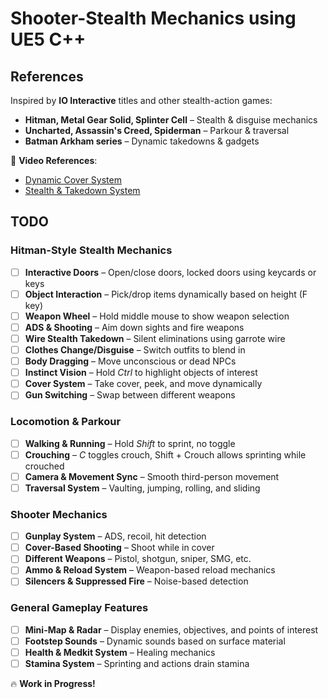 # Shooter-Stealth Mechanics using UE5 C++  

## References  
Inspired by **IO Interactive** titles and other stealth-action games:  
- **Hitman, Metal Gear Solid, Splinter Cell** – Stealth & disguise mechanics  
- **Uncharted, Assassin's Creed, Spiderman** – Parkour & traversal  
- **Batman Arkham series** – Dynamic takedowns & gadgets  

🔗 **Video References**:  
- [Dynamic Cover System](https://www.youtube.com/results?search_query=unreal+engine+dynamic+cover+system)  
- [Stealth & Takedown System](https://www.youtube.com/watch?v=upbSynSXrg4&ab_channel=Superkal)  

## TODO  

### Hitman-Style Stealth Mechanics  
- [ ] **Interactive Doors** – Open/close doors, locked doors using keycards or keys  
- [ ] **Object Interaction** – Pick/drop items dynamically based on height (F key)  
- [ ] **Weapon Wheel** – Hold middle mouse to show weapon selection  
- [ ] **ADS & Shooting** – Aim down sights and fire weapons  
- [ ] **Wire Stealth Takedown** – Silent eliminations using garrote wire  
- [ ] **Clothes Change/Disguise** – Switch outfits to blend in  
- [ ] **Body Dragging** – Move unconscious or dead NPCs  
- [ ] **Instinct Vision** – Hold *Ctrl* to highlight objects of interest  
- [ ] **Cover System** – Take cover, peek, and move dynamically  
- [ ] **Gun Switching** – Swap between different weapons  

### Locomotion & Parkour  
- [ ] **Walking & Running** – Hold *Shift* to sprint, no toggle  
- [ ] **Crouching** – *C* toggles crouch, Shift + Crouch allows sprinting while crouched  
- [ ] **Camera & Movement Sync** – Smooth third-person movement  
- [ ] **Traversal System** – Vaulting, jumping, rolling, and sliding  

### Shooter Mechanics  
- [ ] **Gunplay System** – ADS, recoil, hit detection  
- [ ] **Cover-Based Shooting** – Shoot while in cover  
- [ ] **Different Weapons** – Pistol, shotgun, sniper, SMG, etc.  
- [ ] **Ammo & Reload System** – Weapon-based reload mechanics  
- [ ] **Silencers & Suppressed Fire** – Noise-based detection  

### General Gameplay Features  
- [ ] **Mini-Map & Radar** – Display enemies, objectives, and points of interest  
- [ ] **Footstep Sounds** – Dynamic sounds based on surface material  
- [ ] **Health & Medkit System** – Healing mechanics  
- [ ] **Stamina System** – Sprinting and actions drain stamina  

🔥 **Work in Progress!** 
